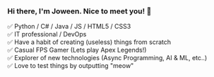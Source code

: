### Hi there, I'm Joween. Nice to meet you! 👋

✅ Python / C# / Java / JS / HTML5 / CSS3  
✅ IT professional / DevOps  
✅ Have a habit of creating (useless) things from scratch  
✅ Casual FPS Gamer (Lets play Apex Legends!)  
✅ Explorer of new technologies (Async Programming, AI & ML, etc..)  
✅ Love to test things by outputting "meow"  
